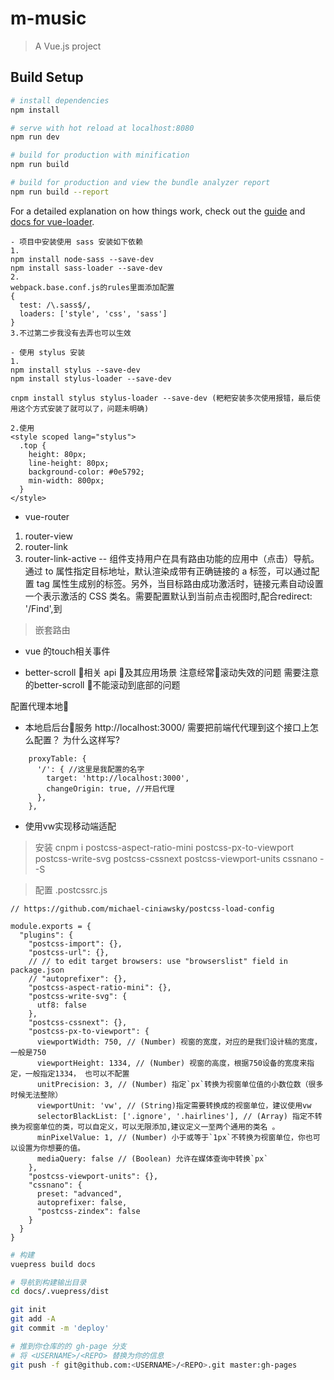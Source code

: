 # m-music

> A Vue.js project

## Build Setup

``` bash
# install dependencies
npm install

# serve with hot reload at localhost:8080
npm run dev

# build for production with minification
npm run build

# build for production and view the bundle analyzer report
npm run build --report
```

For a detailed explanation on how things work, check out the [guide](http://vuejs-templates.github.io/webpack/) and [docs for vue-loader](http://vuejs.github.io/vue-loader).


```
- 项目中安装使用 sass 安装如下依赖
1.
npm install node-sass --save-dev
npm install sass-loader --save-dev
2.
webpack.base.conf.js的rules里面添加配置
{
  test: /\.sass$/,
  loaders: ['style', 'css', 'sass']
}
3.不过第二步我没有去弄也可以生效

- 使用 stylus 安装
1.
npm install stylus --save-dev
npm install stylus-loader --save-dev

cnpm install stylus stylus-loader --save-dev (粑粑安装多次使用报错，最后使用这个方式安装了就可以了，问题未明确)

2.使用
<style scoped lang="stylus">
  .top {
    height: 80px;
    line-height: 80px;
    background-color: #0e5792;
    min-width: 800px;
  }
</style>

```

- vue-router

1. router-view
2. router-link
3. router-link-active
-- <router-link> 组件支持用户在具有路由功能的应用中（点击）导航。 通过 to 属性指定目标地址，默认渲染成带有正确链接的 a 标签，可以通过配置 tag 属性生成别的标签。另外，当目标路由成功激活时，链接元素自动设置一个表示激活的 CSS 类名。需要配置默认到当前点击视图时,配合redirect: '/Find',到 <router-link tag="div" class="tab-item" to="/Find"></router-link>

> 嵌套路由

- vue 的touch相关事件

- better-scroll 相关 api 及其应用场景 注意经常滚动失效的问题 需要注意的better-scroll 不能滚动到底部的问题

配置代理本地
- 本地启后台服务 http://localhost:3000/   需要把前端代代理到这个接口上怎么配置？ 为什么这样写?
```
    proxyTable: {
      '/': { //这里是我配置的名字
        target: 'http://localhost:3000',
        changeOrigin: true, //开启代理
      },
    },
```


-  使用vw实现移动端适配

> 安装 cnpm i postcss-aspect-ratio-mini postcss-px-to-viewport postcss-write-svg postcss-cssnext postcss-viewport-units cssnano --S

> 配置 .postcssrc.js
```
// https://github.com/michael-ciniawsky/postcss-load-config

module.exports = {
  "plugins": {
    "postcss-import": {},
    "postcss-url": {},
    // // to edit target browsers: use "browserslist" field in package.json
    // "autoprefixer": {},
    "postcss-aspect-ratio-mini": {},
    "postcss-write-svg": {
      utf8: false
    },
    "postcss-cssnext": {},
    "postcss-px-to-viewport": {
      viewportWidth: 750, // (Number) 视窗的宽度，对应的是我们设计稿的宽度，一般是750
      viewportHeight: 1334, // (Number) 视窗的高度，根据750设备的宽度来指定，一般指定1334， 也可以不配置
      unitPrecision: 3, // (Number) 指定`px`转换为视窗单位值的小数位数（很多时候无法整除）
      viewportUnit: 'vw', // (String)指定需要转换成的视窗单位，建议使用vw
      selectorBlackList: ['.ignore', '.hairlines'], // (Array) 指定不转换为视窗单位的类，可以自定义，可以无限添加,建议定义一至两个通用的类名 。
      minPixelValue: 1, // (Number) 小于或等于`1px`不转换为视窗单位，你也可以设置为你想要的值。
      mediaQuery: false // (Boolean) 允许在媒体查询中转换`px` 
    },
    "postcss-viewport-units": {},
    "cssnano": {
      preset: "advanced",
      autoprefixer: false,
      "postcss-zindex": false
    }
  }
}

```

``` bash
# 构建
vuepress build docs

# 导航到构建输出目录
cd docs/.vuepress/dist

git init
git add -A
git commit -m 'deploy'

# 推到你仓库的的 gh-page 分支
# 将 <USERNAME>/<REPO> 替换为你的信息
git push -f git@github.com:<USERNAME>/<REPO>.git master:gh-pages

```